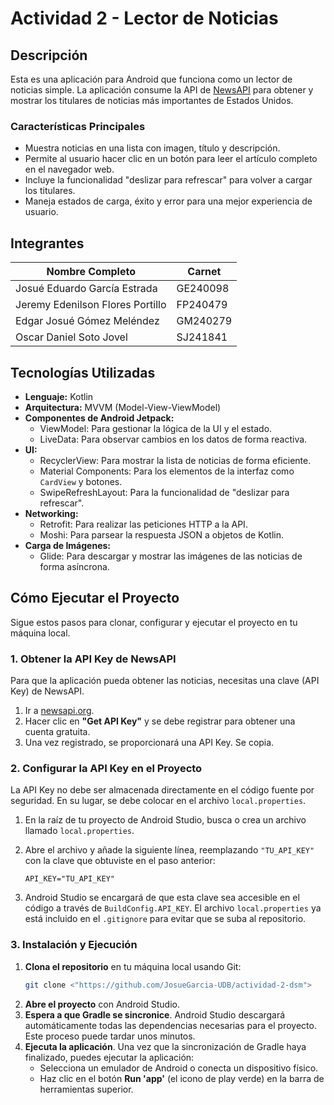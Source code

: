 # Actividad 2 - Lector de Noticias

## Descripción

Esta es una aplicación para Android que funciona como un lector de noticias simple. La aplicación consume la API de [NewsAPI](https://newsapi.org) para obtener y mostrar los titulares de noticias más importantes de Estados Unidos.

### Características Principales
- Muestra noticias en una lista con imagen, título y descripción.
- Permite al usuario hacer clic en un botón para leer el artículo completo en el navegador web.
- Incluye la funcionalidad "deslizar para refrescar" para volver a cargar los titulares.
- Maneja estados de carga, éxito y error para una mejor experiencia de usuario.

## Integrantes

| Nombre Completo                  | Carnet   |
|----------------------------------|----------|
| Josué Eduardo García Estrada     | GE240098 |
| Jeremy Edenilson Flores Portillo | FP240479 |
| Edgar Josué Gómez Meléndez       | GM240279 |
| Oscar Daniel Soto Jovel          | SJ241841 |

## Tecnologías Utilizadas

- **Lenguaje:** Kotlin
- **Arquitectura:** MVVM (Model-View-ViewModel)
- **Componentes de Android Jetpack:**
    - ViewModel: Para gestionar la lógica de la UI y el estado.
    - LiveData: Para observar cambios en los datos de forma reactiva.
- **UI:**
    - RecyclerView: Para mostrar la lista de noticias de forma eficiente.
    - Material Components: Para los elementos de la interfaz como `CardView` y botones.
    - SwipeRefreshLayout: Para la funcionalidad de "deslizar para refrescar".
- **Networking:**
    - Retrofit: Para realizar las peticiones HTTP a la API.
    - Moshi: Para parsear la respuesta JSON a objetos de Kotlin.
- **Carga de Imágenes:**
    - Glide: Para descargar y mostrar las imágenes de las noticias de forma asíncrona.

## Cómo Ejecutar el Proyecto

Sigue estos pasos para clonar, configurar y ejecutar el proyecto en tu máquina local.

### 1. Obtener la API Key de NewsAPI

Para que la aplicación pueda obtener las noticias, necesitas una clave (API Key) de NewsAPI.

1.  Ir a [newsapi.org](https://newsapi.org).
2.  Hacer clic en **"Get API Key"** y se debe registrar para obtener una cuenta gratuita.
3.  Una vez registrado, se proporcionará una API Key. Se copia.

### 2. Configurar la API Key en el Proyecto

La API Key no debe ser almacenada directamente en el código fuente por seguridad. En su lugar, se debe colocar en el archivo `local.properties`.

1.  En la raíz de tu proyecto de Android Studio, busca o crea un archivo llamado `local.properties`.
2.  Abre el archivo y añade la siguiente línea, reemplazando `"TU_API_KEY"` con la clave que obtuviste en el paso anterior:

    ```properties
    API_KEY="TU_API_KEY"
    ```
3.  Android Studio se encargará de que esta clave sea accesible en el código a través de `BuildConfig.API_KEY`. El archivo `local.properties` ya está incluido en el `.gitignore` para evitar que se suba al repositorio.

### 3. Instalación y Ejecución

1.  **Clona el repositorio** en tu máquina local usando Git:
    ```bash
    git clone <"https://github.com/JosueGarcia-UDB/actividad-2-dsm">
    ```
2.  **Abre el proyecto** con Android Studio.
3.  **Espera a que Gradle se sincronice**. Android Studio descargará automáticamente todas las dependencias necesarias para el proyecto. Este proceso puede tardar unos minutos.
4.  **Ejecuta la aplicación**. Una vez que la sincronización de Gradle haya finalizado, puedes ejecutar la aplicación:
    - Selecciona un emulador de Android o conecta un dispositivo físico.
    - Haz clic en el botón **Run 'app'** (el icono de play verde) en la barra de herramientas superior.
